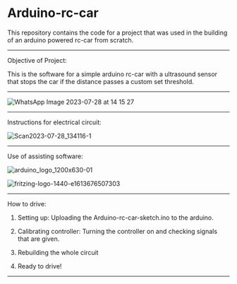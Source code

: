 # Arduino-rc-car
This repository contains the code for a project that was used in the building of an arduino powered rc-car from scratch.

--------------------------------------------------------------------------------------------------

Objective of Project:

This is the software for a simple arduino rc-car with a ultrasound sensor that stops the car if the distance passes a custom set threshold.

--------------------------------------------------------------------------------------------------

![WhatsApp Image 2023-07-28 at 14 15 27](https://github.com/aarda55/Arduino-rc-car/assets/79632956/df5b5f4f-6237-4bb5-989e-7619241667d8)

--------------------------------------------------------------------------------------------------

Instructions for electrical circuit:

![Scan2023-07-28_134116-1](https://github.com/aarda55/Arduino-rc-car/assets/79632956/7777ecda-6ec6-4bdf-ab2e-e6f1d3c20f25)

--------------------------------------------------------------------------------------------------

Use of assisting software:

![arduino_logo_1200x630-01](https://github.com/aarda55/Arduino-rc-car/assets/79632956/8c31ed0a-d9e6-4c82-9b60-86a9dec0a3d9)

![fritzing-logo-1440-e1613676507303](https://github.com/aarda55/Arduino-rc-car/assets/79632956/f19732fc-85e8-49d2-88a4-9ac22d1025a7)

--------------------------------------------------------------------------------------------------

How to drive:

  1. Setting up: Uploading the Arduino-rc-car-sketch.ino to the arduino.

  2. Calibrating controller: Turning the controller on and checking signals that are given.

  3. Rebuilding the whole circuit

  4. Ready to drive!

--------------------------------------------------------------------------------------------------
